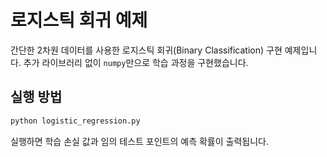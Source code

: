 # 로지스틱 회귀 예제

간단한 2차원 데이터를 사용한 로지스틱 회귀(Binary Classification) 구현 예제입니다. 추가 라이브러리 없이 `numpy`만으로 학습 과정을 구현했습니다.

## 실행 방법

```bash
python logistic_regression.py
```

실행하면 학습 손실 값과 임의 테스트 포인트의 예측 확률이 출력됩니다.
